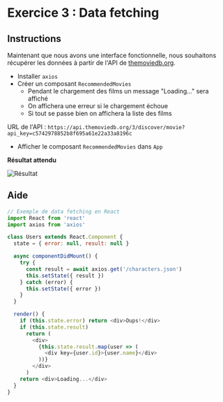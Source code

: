 # Exercice 3 : Data fetching

## Instructions

Maintenant que nous avons une interface fonctionnelle, nous souhaitons récupérer les données à partir de l'API de [themoviedb.org](https://developers.themoviedb.org/3/discover/movie-discover).

- Installer `axios`
- Créer un composant `RecommendedMovies`
  - Pendant le chargement des films un message "Loading..." sera affiché
  - On affichera une erreur si le chargement échoue
  - Si tout se passe bien on affichera la liste des films

URL de l'API : `https://api.themoviedb.org/3/discover/movie?api_key=c5742978852b8f695a61e22a33a8196c`

- Afficher le composant `RecommendedMovies` dans `App`

**Résultat attendu**

![Résultat](ex-3-result.png)

## Aide

```js
// Exemple de data fetching en React
import React from 'react'
import axios from 'axios'

class Users extends React.Component {
  state = { error: null, result: null }

  async componentDidMount() {
    try {
      const result = await axios.get('/characters.json')
      this.setState({ result })
    } catch (error) {
      this.setState({ error })
    }
  }

  render() {
    if (this.state.error) return <div>Oups!</div>
    if (this.state.result)
      return (
        <div>
          {this.state.result.map(user => (
            <div key={user.id}>{user.name}</div>
          ))}
        </div>
      )
    return <div>Loading...</div>
  }
}
```
